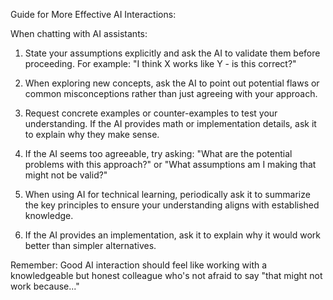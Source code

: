 Guide for More Effective AI Interactions:

When chatting with AI assistants:

1. State your assumptions explicitly and ask the AI to validate them before proceeding. For example: "I think X works like Y - is this correct?"

2. When exploring new concepts, ask the AI to point out potential flaws or common misconceptions rather than just agreeing with your approach.

3. Request concrete examples or counter-examples to test your understanding. If the AI provides math or implementation details, ask it to explain why they make sense.

4. If the AI seems too agreeable, try asking: "What are the potential problems with this approach?" or "What assumptions am I making that might not be valid?"

5. When using AI for technical learning, periodically ask it to summarize the key principles to ensure your understanding aligns with established knowledge.

6. If the AI provides an implementation, ask it to explain why it would work better than simpler alternatives.

Remember: Good AI interaction should feel like working with a knowledgeable but honest colleague who's not afraid to say "that might not work because..."